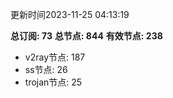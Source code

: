 更新时间2023-11-25 04:13:19

**总订阅: 73**
**总节点: 844**
**有效节点: 238**
- v2ray节点: 187
- ss节点: 26
- trojan节点: 25
